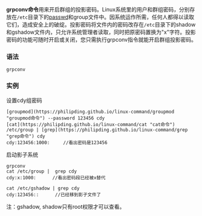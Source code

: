 **grpconv命令**用来开启群组的投影密码。Linux系统里的用户和群组密码，分别存放在`/etc`目录下的[passwd](https://philipding.github.io/linux-command/passwd "passwd命令")和group文件中。因系统运作所需，任何人都得以读取它们，造成安全上的破绽。投影密码将文件内的密码改存在`/etc`目录下的shadow和gshadow文件内，只允许系统管理者读取，同时把原密码置换为"x"字符。投影密码的功能可随时开启或关闭，您只需执行grpconv指令就能开启群组投影密码。

### 语法  

```
grpconv
```

### 实例  

设置cdy组密码

```
[groupmod](https://philipding.github.io/linux-command/groupmod "groupmod命令") --password 123456 cdy
[cat](https://philipding.github.io/linux-command/cat "cat命令") /etc/group | [grep](https://philipding.github.io/linux-command/grep "grep命令") cdy
cdy:123456:1000:     //看出密码是123456
```

启动影子系统

```
grpconv
cat /etc/group |  grep cdy
cdy:x:1000:      //看出密码段已经被x替代

cat /etc/gshadow | grep cdy
cdy:123456::      //已经移到影子文件了
```

注：gshadow, shadow只有root权限才可以查看。